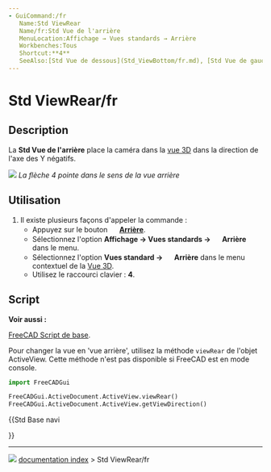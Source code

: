 ```yaml
---
- GuiCommand:/fr
   Name:Std ViewRear
   Name/fr:Std Vue de l'arrière
   MenuLocation:Affichage → Vues standards → Arrière
   Workbenches:Tous
   Shortcut:**4**
   SeeAlso:[Std Vue de dessous](Std_ViewBottom/fr.md), [Std Vue de gauche](Std_ViewLeft/fr.md)
---
```


# Std ViewRear/fr

## Description

La **Std Vue de l\'arrière** place la caméra dans la [vue 3D](3D_view/fr.md) dans la direction de l\'axe des Y négatifs.

![](images/FreeCAD_views_rear.svg ) 
*La flèche 4 pointe dans le sens de la vue arrière*



## Utilisation

1.  Il existe plusieurs façons d\'appeler la commande :
    -   Appuyez sur le bouton **<img src="images/Std_ViewRear.svg" width=16px> [Arrière](Std_ViewRear/fr.md)**.
    -   Sélectionnez l\'option **Affichage → Vues standards → <img src="images/Std_ViewRear.svg" width=16px> Arrière** dans le menu.
    -   Sélectionnez l\'option **Vues standard → <img src="images/Std_ViewRear.svg" width=16px> Arrière** dans le menu contextuel de la [Vue 3D](3D_view/fr.md).
    -   Utilisez le raccourci clavier : **4**.



## Script


**Voir aussi :**

[FreeCAD Script de base](FreeCAD_Scripting_Basics/fr.md).

Pour changer la vue en \'vue arrière\', utilisez la méthode `viewRear` de l\'objet ActiveView. Cette méthode n\'est pas disponible si FreeCAD est en mode console.


```python
import FreeCADGui

FreeCADGui.ActiveDocument.ActiveView.viewRear()
FreeCADGui.ActiveDocument.ActiveView.getViewDirection()
```





{{Std Base navi

}}



---
![](images/Right_arrow.png) [documentation index](../README.md) > Std ViewRear/fr

